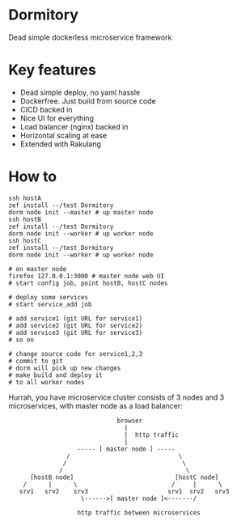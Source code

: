 # Dormitory

Dead simple dockerless microservice framework

# Key features

* Dead simple deploy, no yaml hassle
* Dockerfree. Just build from source code
* CICD backed in
* Nice UI for everything
* Load balancer (nginx) backed in
* Horizontal scaling at ease
* Extended with Rakulang 

# How to

```
ssh hostA
zef install --/test Dormitory
dorm node init --master # up master node
ssh hostB
zef install --/test Dormitory
dorm node init --worker # up worker node
ssh hostC
zef install --/test Dormitory
dorm node init --worker # up worker node
```

```
# on master node
firefox 127.0.0.1:3000 # master node web UI
# start config job, point hostB, hostC nodes

# deploy some services
# start service_add job

# add service1 (git URL for service1)
# add service2 (git URL for service2)
# add service3 (git URL for service3)
# so on

# change source code for service1,2,3
# commit to git
# dorm will pick up new changes
# make build and deploy it
# to all worker nodes

```

Hurrah, you have microservice cluster consists of 3 nodes and 3 microservices, with master node as a load balancer:


```
                              browser
                                |
                                |  http traffic      
                                |
                   ----- [ master node ] ----- 
                /                              \ 
               /                                \       
              /                                  \
      [hostB node]                            [hostC node]
    /      |      \                          /     |      \
   srv1   srv2    srv3                      srv1  srv2   srv3
                    \------>[ master node ]<-------/

                   http traffic between microservices
```
